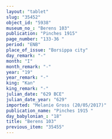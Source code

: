 ```yaml
---
layout: "tablet"
slug: "35452"
object_id: "5938"
museum_no_: "Berens 103"
publication: "Pinches 1915"
page_number: "133-36 "
period: "ENB"
place_of_issue: "Borsippa city"
day_remark: "-"
month: "I"
month_remark: "-"
year: "19"
year_remark: "-"
king: "Kan"
king_remark: "-"
julian_date: "629 BCE"
julian_date_year: "629"
imported: "Melanie Gross (20/05/2017)"
publication_name: "Pinches 1915 "
day_babylonian_: "18"
title: "Berens 103"
previous_item: "35455"
---
```

